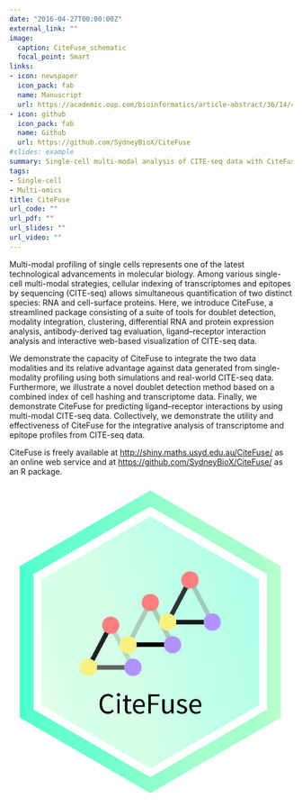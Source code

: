 ```yaml
---
date: "2016-04-27T00:00:00Z"
external_link: ""
image:
  caption: CiteFuse_schematic
  focal_point: Smart
links:
- icon: newspaper
  icon_pack: fab
  name: Manuscript
  url: https://academic.oup.com/bioinformatics/article-abstract/36/14/4137/5827474?redirectedFrom=fulltext
- icon: github
  icon_pack: fab
  name: Github
  url: https://github.com/SydneyBioX/CiteFuse
#slides: example
summary: Single-cell multi-modal analysis of CITE-seq data with CiteFuse
tags:
- Single-cell
- Multi-omics
title: CiteFuse
url_code: ""
url_pdf: ""
url_slides: ""
url_video: ""
---
```


Multi-modal profiling of single cells represents one of the latest technological advancements in molecular biology. Among various single-cell multi-modal strategies, cellular indexing of transcriptomes and epitopes by sequencing (CITE-seq) allows simultaneous quantification of two distinct species: RNA and cell-surface proteins. Here, we introduce CiteFuse, a streamlined package consisting of a suite of tools for doublet detection, modality integration, clustering, differential RNA and protein expression analysis, antibody-derived tag evaluation, ligand–receptor interaction analysis and interactive web-based visualization of CITE-seq data.

We demonstrate the capacity of CiteFuse to integrate the two data modalities and its relative advantage against data generated from single-modality profiling using both simulations and real-world CITE-seq data. Furthermore, we illustrate a novel doublet detection method based on a combined index of cell hashing and transcriptome data. Finally, we demonstrate CiteFuse for predicting ligand–receptor interactions by using multi-modal CITE-seq data. Collectively, we demonstrate the utility and effectiveness of CiteFuse for the integrative analysis of transcriptome and epitope profiles from CITE-seq data.

CiteFuse is freely available at http://shiny.maths.usyd.edu.au/CiteFuse/ as an online web service and at https://github.com/SydneyBioX/CiteFuse/ as an R package.

![](/static/img/CiteFuse_logo_final.jpg)
